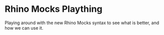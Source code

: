 Rhino Mocks Plaything
=====================

Playing around with the new Rhino Mocks syntax to see what is better, and how we can use it.